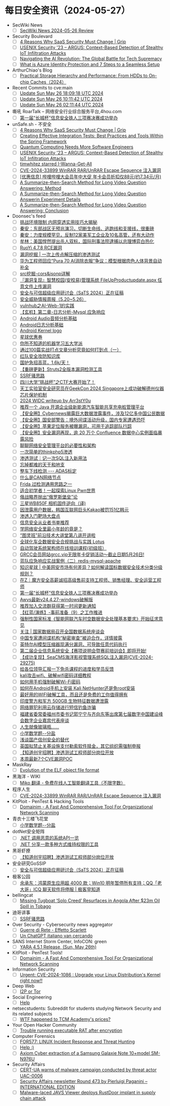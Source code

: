 # 每日安全资讯（2024-05-27）

- SecWiki News
  - [ ] [SecWiki News 2024-05-26 Review](http://www.sec-wiki.com/?2024-05-26)
- Security Boulevard
  - [ ] [4 Reasons Why SaaS Security Must Change | Grip](https://securityboulevard.com/2024/05/4-reasons-why-saas-security-must-change-grip/)
  - [ ] [USENIX Security ’23 – ARGUS: Context-Based Detection of Stealthy IoT Infiltration Attacks](https://securityboulevard.com/2024/05/usenix-security-23-argus-context-based-detection-of-stealthy-iot-infiltration-attacks/)
  - [ ] [Navigating the AI Revolution: The Global Battle for Tech Supremacy](https://securityboulevard.com/2024/05/navigating-the-ai-revolution-the-global-battle-for-tech-supremacy/)
  - [ ] [What is Azure Identity Protection and 7 Steps to a Seamless Setup](https://securityboulevard.com/2024/05/what-is-azure-identity-protection-and-7-steps-to-a-seamless-setup/)
- ArthurChiao's Blog
  - [ ] [Practical Storage Hierarchy and Performance: From HDDs to On-chip Caches（2024）](https://arthurchiao.github.io/blog/practical-storage-hierarchy/)
- Recent Commits to cve:main
  - [ ] [Update Sun May 26 18:09:18 UTC 2024](https://github.com/trickest/cve/commit/31c3f9e175e3b916d736242cbbd5bf0bffc4b898)
  - [ ] [Update Sun May 26 10:11:42 UTC 2024](https://github.com/trickest/cve/commit/a05f77f234de97e332b45fde4d0dc611ca31088c)
  - [ ] [Update Sun May 26 02:11:44 UTC 2024](https://github.com/trickest/cve/commit/dc8af31fdbe4500be5b032741c048093b62f0d84)
- 嘶吼 RoarTalk – 网络安全行业综合服务平台,4hou.com
  - [ ] [第一届“长城杯”信息安全铁人三项赛决赛成功举办](https://www.4hou.com/posts/NKZD)
- unSafe.sh - 不安全
  - [ ] [4 Reasons Why SaaS Security Must Change | Grip](https://buaq.net/go-241653.html)
  - [ ] [Creating Effective Integration Tests: Best Practices and Tools Within the Spring Framework](https://buaq.net/go-241647.html)
  - [ ] [Quantum Computing Needs More Software Engineers](https://buaq.net/go-241646.html)
  - [ ] [USENIX Security ’23 – ARGUS: Context-Based Detection of Stealthy IoT Infiltration Attacks](https://buaq.net/go-241642.html)
  - [ ] [timwhitez starred I-Wanna-Get-All](https://buaq.net/go-241641.html)
  - [ ] [CVE-2024-33899 WinRAR RAR/UnRAR Escape Sequence 注入漏洞](https://buaq.net/go-241630.html)
  - [ ] [[优惠信息] 哔哩哔哩大会员年中大促 年卡会员折扣仅88元(约7.34元/月)](https://buaq.net/go-241631.html)
  - [ ] [A Summarize-then-Search Method for Long Video Question Answering: Method](https://buaq.net/go-241649.html)
  - [ ] [A Summarize-then-Search Method for Long Video Question Answerin Experiment Details](https://buaq.net/go-241650.html)
  - [ ] [A Summarize-then-Search Method for Long Video Question Answering: Conclusion](https://buaq.net/go-241648.html)
- Doonsec's feed
  - [ ] [挑战环境限制 内网穿透实用技巧大揭秘](https://mp.weixin.qq.com/s?__biz=MzU4NDY3MTk2NQ==&mid=2247489883&idx=1&sn=d035493d1eb6cb07fef22403917dc5cc)
  - [ ] [秦安：东部战区无预兆演习，切断生命线、逃跑线和支援线，很重磅](https://mp.weixin.qq.com/s?__biz=MzA5MDg1MDUyMA==&mid=2650470032&idx=1&sn=109458585a0f3b1de32174b46403b4e7)
  - [ ] [秦安：力度规模罕见，反制12家美军工企业及10名高管，还有大动作](https://mp.weixin.qq.com/s?__biz=MzA5MDg1MDUyMA==&mid=2650470032&idx=2&sn=4f1c9cc36a178b7bd2bab4121570da42)
  - [ ] [牟林：美国悍然提出杀人双标，国际刑事法院逮捕以总理博弈白热化](https://mp.weixin.qq.com/s?__biz=MzA5MDg1MDUyMA==&mid=2650470032&idx=3&sn=404b1bfaec32c0b71fcdbf23de605de8)
  - [ ] [RuoYi 4.7.8 RCE漏洞](https://mp.weixin.qq.com/s?__biz=MjM5MTg0Nzk5Nw==&mid=2247484694&idx=1&sn=41fb3a356a0bcf99887549a8b9345d93)
  - [ ] [漏洞挖掘 | 一次上传点解压缩的渗透测试](https://mp.weixin.qq.com/s?__biz=MzkxNjMwNDUxNg==&mid=2247485511&idx=1&sn=c272f84fd8e7c6d2b159562bfce81b23)
  - [ ] [华为工程师回应“Pura 70 AI消除衣服”争议：模型根据肉色人体背景自动补全](https://mp.weixin.qq.com/s?__biz=MzIyMDEzMTA2MQ==&mid=2651166743&idx=1&sn=0ec0a3cc7d2548d8ef8ceb74197e8fd2)
  - [ ] [src挖掘-cors&jsonp详解](https://mp.weixin.qq.com/s?__biz=MzkxNDY0NjY3MQ==&mid=2247484768&idx=1&sn=7867074be7c9496fe0cb3a87dd748a52)
  - [ ] [『漏洞复现』智慧校园(安校易)管理系统 FileUpProductupdate.aspx 任意文件上传漏洞](https://mp.weixin.qq.com/s?__biz=MzkyNDY3MTY3MA==&mid=2247484390&idx=1&sn=594e1069c5707fd19d0e8c2a3d5060d4)
  - [ ] [安全与可信超级应用研讨会（SaTS 2024）正在征稿](https://mp.weixin.qq.com/s?__biz=Mzg5ODUxMzg0Ng==&mid=2247498090&idx=1&sn=329fb6d5edebb3159005e28e85f3249f)
  - [ ] [安全威胁情报周报（5.20~5.26）](https://mp.weixin.qq.com/s?__biz=Mzg5MTc3ODY4Mw==&mid=2247505936&idx=1&sn=11a8e5b12e3ec06c245e8b95090da325)
  - [ ] [vulnhub之AI-Web-1的实践](https://mp.weixin.qq.com/s?__biz=MzA3MjM5MDc2Nw==&mid=2650748450&idx=1&sn=90b8df0663853bfe183f7f2a5aa01439)
  - [ ] [【玄机】第二章-日志分析-Mysql 应急响应](https://mp.weixin.qq.com/s?__biz=MzkzNTY0NzU3Mw==&mid=2247483842&idx=1&sn=a036ae8d98583203cc4af1dae18c2521)
  - [ ] [Android Audio音频分析基础](https://mp.weixin.qq.com/s?__biz=Mzg2NzUzNzk1Mw==&mid=2247496859&idx=1&sn=74cefbf3f6c1ad984c5f8310be868953)
  - [ ] [Android日志分析基础](https://mp.weixin.qq.com/s?__biz=Mzg2NzUzNzk1Mw==&mid=2247496859&idx=2&sn=db40a815a201b8aa389271bb4bc8daa3)
  - [ ] [Android Kernel logo](https://mp.weixin.qq.com/s?__biz=Mzg2NzUzNzk1Mw==&mid=2247496859&idx=3&sn=897bf59f0f8e85a0318557d171cbb42e)
  - [ ] [星球优惠券](https://mp.weixin.qq.com/s?__biz=Mzg2NzUzNzk1Mw==&mid=2247496859&idx=4&sn=a41c38a993c7721d0a9acc324ca8dcc9)
  - [ ] [你所不知道的机器学习五大学派](https://mp.weixin.qq.com/s?__biz=MzI3NzM5NDA0NA==&mid=2247487921&idx=1&sn=8c03916bb506f9bcdf1e0d54591c9579)
  - [ ] [通过100篇实战打点文章分析究竟如何打到点（一）](https://mp.weixin.qq.com/s?__biz=Mzg2ODYxMzY3OQ==&mid=2247512452&idx=1&sn=c5e0417176dd1b02f092347476e065c1)
  - [ ] [红队安全攻防知识库](https://mp.weixin.qq.com/s?__biz=Mzg2ODYxMzY3OQ==&mid=2247512452&idx=2&sn=f58d9184f50ec0990ddf48545ab39ed7)
  - [ ] [国护急招高蓝，1.6k/天！](https://mp.weixin.qq.com/s?__biz=MzIxOTQ1OTY4OQ==&mid=2247484910&idx=1&sn=24c091fd21afdff1ed1106d6c218f6c8)
  - [ ] [【重磅更新】Struts2全版本漏洞检测工具](https://mp.weixin.qq.com/s?__biz=MzkzOTY1MzcyOQ==&mid=2247488109&idx=1&sn=8861db4430d3c4d0129a5e56d8381caa)
  - [ ] [SSRF骚思路](https://mp.weixin.qq.com/s?__biz=MzIzMTIzNTM0MA==&mid=2247494781&idx=1&sn=da474667793767bc5ab931fde0fa09f1)
  - [ ] [四川大学“挑战杯”之CTF大赛开始了！](https://mp.weixin.qq.com/s?__biz=MzUxNDk1ODUxMw==&mid=2247486311&idx=1&sn=299d32ba6caf881826180b4df9e8d8a7)
  - [ ] [天工实验室安全研究员在GeekCon 2024 Singapore上成功破解德州仪器芯片保护机制](https://mp.weixin.qq.com/s?__biz=Mzk0OTU2ODQ4Mw==&mid=2247485272&idx=1&sn=c9168b5ed9436bf63259fd1382e8ff07)
  - [ ] [2024 WIDC writeup by Arr3stY0u](https://mp.weixin.qq.com/s?__biz=Mzg4MjcxMTAwMQ==&mid=2247488217&idx=1&sn=9e70bf46045d10985b8bb2d5111ded43)
  - [ ] [推荐一个 Java 开源企业级新能源汽车智能共享充电桩管理平台](https://mp.weixin.qq.com/s?__biz=MjM5OTA4MzA0MA==&mid=2454934087&idx=1&sn=b7811a6f6229e4686388bb73854d3f04)
  - [ ] [【安全圈】Cybernews揭露巨大数据泄露事件，涉及12亿多中国公民数据](https://mp.weixin.qq.com/s?__biz=MzIzMzE4NDU1OQ==&mid=2652060568&idx=1&sn=4f51886497290dbf2f491400f1b6fcb0)
  - [ ] [【安全圈】国安部警告：境外间谍活动升级，国内专家遭遇恐吓](https://mp.weixin.qq.com/s?__biz=MzIzMzE4NDU1OQ==&mid=2652060568&idx=2&sn=76e32ba6f619fa3cf4eab5422cf5d4cf)
  - [ ] [【安全圈】苹果定位服务被曝漏洞，可用于追踪部队行踪](https://mp.weixin.qq.com/s?__biz=MzIzMzE4NDU1OQ==&mid=2652060568&idx=3&sn=443baf691158d8592a60269c80799312)
  - [ ] [【安全圈】安全漏洞再现，逾 20 万个 Confluence 数据中心实例面临暴露风险](https://mp.weixin.qq.com/s?__biz=MzIzMzE4NDU1OQ==&mid=2652060568&idx=4&sn=c31b7000ca1726455c9fbac5c8545662)
  - [ ] [聊聊网络安全管理平台的必要性和架构](https://mp.weixin.qq.com/s?__biz=MzI4NzA1Nzg5OA==&mid=2247484995&idx=1&sn=38e7f1ad37ac8af05de567fd053258ac)
  - [ ] [一次简单的thinkphp5渗透](https://mp.weixin.qq.com/s?__biz=MzUzNDMyNjI3Mg==&mid=2247486710&idx=1&sn=4c166e533da219ecd889f174e77aa5b8)
  - [ ] [渗透测试｜记一次SQL注入新用法](https://mp.weixin.qq.com/s?__biz=MzkwODM3NjIxOQ==&mid=2247500383&idx=1&sn=c028303833068a30ae5e4d7b22bc9f05)
  - [ ] [忘掉都难的天干和地支](https://mp.weixin.qq.com/s?__biz=Mzg4MzgwMDE2Mw==&mid=2247487653&idx=1&sn=78083d1cfc2d12273e9141f104efa022)
  - [ ] [整车下线检测 --- ADAS标定](https://mp.weixin.qq.com/s?__biz=MzIzOTc2OTAxMg==&mid=2247538097&idx=1&sn=f2c27e54c597db1507e17091ca3bdba6)
  - [ ] [什么是CAN网络节点](https://mp.weixin.qq.com/s?__biz=MzIzOTc2OTAxMg==&mid=2247538097&idx=2&sn=4e48307e8485912f0c9d86c67ffe2b2a)
  - [ ] [Frida 过检测通用思路之一](https://mp.weixin.qq.com/s?__biz=MjM5NTc2MDYxMw==&mid=2458555503&idx=1&sn=78655315206fbf7f6c3765a7dcf21f3e)
  - [ ] [适合初学者！一起探索Linux Pwn世界](https://mp.weixin.qq.com/s?__biz=MjM5NTc2MDYxMw==&mid=2458555503&idx=2&sn=c27f7764d4951a631ec2c506106ab34c)
  - [ ] [俄战略界抛出“俄罗斯堡垒”论](https://mp.weixin.qq.com/s?__biz=MzI1OTExNDY1NQ==&mid=2651613009&idx=1&sn=65d626789916d1cad22bce01cd05b446)
  - [ ] [三星WB850F 相机固件逆向（译)](https://mp.weixin.qq.com/s?__biz=MzU4OTk0NDMzOA==&mid=2247484525&idx=1&sn=8c18e9d6e7dfd8239b386280de61122d)
  - [ ] [因泄露用户数据，韩国互联网巨头Kakao被罚151亿韩元](https://mp.weixin.qq.com/s?__biz=MzIxMDIwODM2MA==&mid=2653929969&idx=1&sn=f198f8626178e9219afa810cffea84f3)
  - [ ] [渗透入门靶场大盘点](https://mp.weixin.qq.com/s?__biz=MzkyNTUyNTE5OA==&mid=2247485238&idx=1&sn=5c8dd5501de45ce334c0606af63c4870)
  - [ ] [信息安全从业者书单推荐](https://mp.weixin.qq.com/s?__biz=MzkxMzMyNzMyMA==&mid=2247557463&idx=1&sn=a669100b5edc90e738f816c89e029127)
  - [ ] [学网络安全里最小年龄的竟是？](https://mp.weixin.qq.com/s?__biz=MzkxMzMyNzMyMA==&mid=2247557463&idx=2&sn=01eea11baa2a67f93e4d2280a70e438c)
  - [ ] [“图灵班”前沿技术大讲堂第八讲开讲啦](https://mp.weixin.qq.com/s?__biz=Mzk0MDMwNjU3Ng==&mid=2247484219&idx=1&sn=43fa06db340c559fde946a08ad61c6c1)
  - [ ] [全球化车企数据安全合规挑战与实践 Lotus](https://mp.weixin.qq.com/s?__biz=MzU2MDk1Nzg2MQ==&mid=2247609351&idx=1&sn=c85ae07bf30bb419f0006e8b062f0cb5)
  - [ ] [自动驾驶系统架构师在线培训课程(初级班）](https://mp.weixin.qq.com/s?__biz=MzU2MDk1Nzg2MQ==&mid=2247609351&idx=2&sn=d8b2fcf0a296bdf85e0b34461110fa2d)
  - [ ] [GRCC会员网站grcc.vip无限年卡促销活动～截止日期5月26日!](https://mp.weixin.qq.com/s?__biz=MzU2MDk1Nzg2MQ==&mid=2247609351&idx=3&sn=3e055c1a9a97d9bcfb0e39c8ba088e3b)
  - [ ] [蓝队应急响应实战案例（二）redis-mysql-apache](https://mp.weixin.qq.com/s?__biz=Mzg5MzMzNTUzMA==&mid=2247484809&idx=1&sn=d88864b9976f92976e67488e294200b4)
  - [ ] [知识星球 | 中美网安市场有何差异？如何解读国标数据安全技术分类分级规则？](https://mp.weixin.qq.com/s?__biz=MzU5ODgzNTExOQ==&mid=2247622141&idx=1&sn=8a13bf9ba74523561fa1d3e719247842)
  - [ ] [在Z｜魔方安全高薪诚招高级售前支持工程师、销售经理、安全运营工程师](https://mp.weixin.qq.com/s?__biz=MzU5ODgzNTExOQ==&mid=2247622141&idx=2&sn=e3bc077632c526c03e9c107444b48c79)
  - [ ] [第一届“长城杯”信息安全铁人三项赛决赛成功举办](https://mp.weixin.qq.com/s?__biz=MzU5ODgzNTExOQ==&mid=2247622141&idx=3&sn=69e71116be1a223d14bc17d5ce816b87)
  - [ ] [Awvs最新v24.4.27-windows破解版](https://mp.weixin.qq.com/s?__biz=Mzg5NTYwMDIyOA==&mid=2247504481&idx=1&sn=5aa3414e2835cf4a5ab7b6bace390481)
  - [ ] [推荐加入交流群获得第一时间更新通知](https://mp.weixin.qq.com/s?__biz=Mzg5NTYwMDIyOA==&mid=2247504481&idx=2&sn=3a1ddaadd6ae6a308f6623df14382a9d)
  - [ ] [【红蓝/演练】-事前准备（9）之工作推进](https://mp.weixin.qq.com/s?__biz=MzI1OTUyMTI2MQ==&mid=2247484501&idx=1&sn=8df3977d19c91021e10ddc9966713374)
  - [ ] [强制性国家标准《智能网联汽车时空数据安全处理基本要求》开始征求意见](https://mp.weixin.qq.com/s?__biz=MzI5NTM4OTQ5Mg==&mid=2247623165&idx=1&sn=ee5266dcfdf0c57d4cb79c4590610c1f)
  - [ ] [关注 | 国家数据局召开全国数据系统座谈会](https://mp.weixin.qq.com/s?__biz=MzI5NTM4OTQ5Mg==&mid=2247623165&idx=2&sn=efcad6bdd66eb05ef844a2019b401474)
  - [ ] [中国专家遭间谍机构“秘密审查”被迫合作，详情披露](https://mp.weixin.qq.com/s?__biz=MzI5NTM4OTQ5Mg==&mid=2247623165&idx=3&sn=e0e90dfdd9f8fe8b2b4fc3001ec1826c)
  - [ ] [英特尔AI模型压缩器现满分漏洞，可导致任意代码执行](https://mp.weixin.qq.com/s?__biz=MzI5NTM4OTQ5Mg==&mid=2247623165&idx=4&sn=85e1131c369cdb8314c7c581f7b46960)
  - [ ] [第二届企业信息系统安全【赛项说明会暨赛前培训会】即将开始!](https://mp.weixin.qq.com/s?__biz=MzU1NTYxMjA5MA==&mid=2247501442&idx=1&sn=c8197c5af7e54dc6ef30aeeb16d4d801)
  - [ ] [【成功复现】SeaCMS海洋影视管理系统SQL注入漏洞(CVE-2024-29275)](https://mp.weixin.qq.com/s?__biz=MzU2NDgzOTQzNw==&mid=2247501700&idx=1&sn=3481e567a5490fdbc8a55232de4c7dbc)
  - [ ] [给各位领导汇报一下免杀课程的进度和学员反馈](https://mp.weixin.qq.com/s?__biz=Mzg5OTg1MDk0Mw==&mid=2247484615&idx=1&sn=b59be5aa4d981e25e48528cdcdd60c16)
  - [ ] [kali攻击wifi、破解wifi密码详细教程](https://mp.weixin.qq.com/s?__biz=MzI2OTk4MTA3Ng==&mid=2247490772&idx=1&sn=f30459549b61d6a623046ce489c87196)
  - [ ] [如何用手机强制破解Wi-Fi密码](https://mp.weixin.qq.com/s?__biz=MzI2OTk4MTA3Ng==&mid=2247490772&idx=2&sn=18212ea8383c58f8fedc96792c98345f)
  - [ ] [如何在Android手机上安装 Kali NetHunter还是免root安装](https://mp.weixin.qq.com/s?__biz=MzI2OTk4MTA3Ng==&mid=2247490772&idx=3&sn=55b2ecc20cbaeb21d97adb856d9c8600)
  - [ ] [最好用的WIFI破解工具，而且还是免费的工你值得拥有](https://mp.weixin.qq.com/s?__biz=MzI2OTk4MTA3Ng==&mid=2247490772&idx=4&sn=fb09fabc70a4dacf022a6632460efd77)
  - [ ] [印度警方和军方 500GB 生物特征数据遭泄露](https://mp.weixin.qq.com/s?__biz=MzkzNDIzNDUxOQ==&mid=2247484871&idx=1&sn=aa9ba9dce446116be5ecbcec610ba4d7)
  - [ ] [网络罪犯利用云存储进行短信钓鱼诈骗](https://mp.weixin.qq.com/s?__biz=MzI5NTA0MTY2Mw==&mid=2247485181&idx=1&sn=4d7dc49dfbb676eb4ad1886497d80379)
  - [ ] [福建省委常委福州市委书记郭宁宁与齐向东等出席第七届数字中国建设峰会数字企业嘉宾代表座谈](https://mp.weixin.qq.com/s?__biz=MzU0NDk0NTAwMw==&mid=2247611600&idx=1&sn=61042aa78f81481013431728e674d0bc)
  - [ ] [人生就像玻璃瓶……](https://mp.weixin.qq.com/s?__biz=MzkxNzU5MjE0OA==&mid=2247484570&idx=1&sn=b781751b2afb843a5fb81a8445bcf1f8)
  - [ ] [小学数学题--分盐](https://mp.weixin.qq.com/s?__biz=MzUzMjQyMDE3Ng==&mid=2247487432&idx=1&sn=314e3768a6273d0c449ca30c83d3720b)
  - [ ] [浅谈国产信创安全的替代](https://mp.weixin.qq.com/s?__biz=MzA3NDIwNTY5Mw==&mid=2247504889&idx=1&sn=ebf1c68a583dc5e4fcb286b5f4957eb3)
  - [ ] [英国拟禁止关基设施支付勒索软件赎金，其它组织需强制申报](https://mp.weixin.qq.com/s?__biz=MzA3NDIwNTY5Mw==&mid=2247504889&idx=2&sn=fdbf4333927f202eb9e0fc1d9829a4fd)
  - [ ] [【知道创宇招聘】渗透测试工程师部分岗位开放](https://mp.weixin.qq.com/s?__biz=Mzg5OTU1NTEwMg==&mid=2247484110&idx=1&sn=c6a57f65e6344d4c1b8a4d76922358ba)
  - [ ] [本周最新7个CVE漏洞POC](https://mp.weixin.qq.com/s?__biz=Mzg4NTczMTMyMQ==&mid=2247486084&idx=1&sn=3cb42ea9b85e568b082bdd85648d1dda)
- MaskRay
  - [ ] [Evolution of the ELF object file format](https://maskray.me/blog/2024-05-26-evolution-of-elf-object-file-format)
- 黑海洋 - WIKI
  - [ ] [Miko 翻译 - 免费在线人工智能翻译工具（不限字数）](https://www.upx8.com/4174)
- 程序人生
  - [ ] [CVE-2024-33899 WinRAR RAR/UnRAR Escape Sequence 注入漏洞](https://programlife.net/2024/05/26/cve-2024-33899-winrar-escape-sequence-injection-vulnerability/)
- KitPloit - PenTest &amp; Hacking Tools
  - [ ] [Domainim - A Fast And Comprehensive Tool For Organizational Network Scanning](http://www.kitploit.com/2024/05/domainim-fast-and-comprehensive-tool.html)
- 青衣十三楼飞花堂
  - [ ] [小学数学题--分盐](https://mp.weixin.qq.com/s?__biz=MzUzMjQyMDE3Ng==&mid=2247487432&idx=1&sn=314e3768a6273d0c449ca30c83d3720b&chksm=fab2ccf7cdc545e19504e733ec7a871da8a3e82d3a4119e14243d2b727f82392ec00b478514f&scene=58&subscene=0#rd)
- dotNet安全矩阵
  - [ ] [.NET 调用恶意的系统API一览](https://mp.weixin.qq.com/s?__biz=MzUyOTc3NTQ5MA==&mid=2247492124&idx=1&sn=f285290dcda2cf781d14b58d35bc31c7&chksm=fa594cf1cd2ec5e72c36c5070735dc71ba9e1f45620062e3c5caad1d7f6163c7d01b4a6592ea&scene=58&subscene=0#rd)
  - [ ] [.NET 分享一款多种方式维持权限的工具](https://mp.weixin.qq.com/s?__biz=MzUyOTc3NTQ5MA==&mid=2247492124&idx=2&sn=ac3929c67ec39d3b86692972dd1a247c&chksm=fa594cf1cd2ec5e75717497be0cb028afa02ce92e33c5eb9c998e09055d07f317d528e6f05bf&scene=58&subscene=0#rd)
- 黑哥虾撩
  - [ ] [【知道创宇招聘】渗透测试工程师部分岗位开放](https://mp.weixin.qq.com/s?__biz=Mzg5OTU1NTEwMg==&mid=2247484110&idx=1&sn=c6a57f65e6344d4c1b8a4d76922358ba&chksm=c050c8bff72741a962ea5af3e7b8724f57655ebfe55a7dc6388a64f86865266ed6d8db2d035d&scene=58&subscene=0#rd)
- 安全研究GoSSIP
  - [ ] [安全与可信超级应用研讨会（SaTS 2024）正在征稿](https://mp.weixin.qq.com/s?__biz=Mzg5ODUxMzg0Ng==&mid=2247498090&idx=1&sn=329fb6d5edebb3159005e28e85f3249f&chksm=c063d7b3f7145ea55d99ad3885561b57c510ba8afadb687de776e360b7b8cefd5dfd241d8900&scene=58&subscene=0#rd)
- 极客公园
  - [ ] [余承东：鸿蒙原生应用超 4000 款；Win10 明年暂停所有支持；QQ「老大哥」ICQ 聊天软件将停服 | 极客早知道](https://mp.weixin.qq.com/s?__biz=MTMwNDMwODQ0MQ==&mid=2653042466&idx=1&sn=465e42011bb412ddcbae29ec30f1353d&chksm=7e574a944920c382d47028de7a3df38d6c32ad489c9816b1e3d8a4be95afb42bb67688be0f9e&scene=58&subscene=0#rd)
- bellingcat
  - [ ] [Missing Tugboat ‘Solo Creed’ Resurfaces in Angola After $23m Oil Spill in Tobago](https://www.bellingcat.com/news/2024/05/26/missing-tugboat-solo-creed-resurfaces-in-angola-after-23m-oil-spill-in-tobago/)
- 迪哥讲事
  - [ ] [SSRF骚思路](https://mp.weixin.qq.com/s?__biz=MzIzMTIzNTM0MA==&mid=2247494781&idx=1&sn=da474667793767bc5ab931fde0fa09f1&chksm=e8a5e61edfd26f08d41122105832d656f88e11c9257db6b0fda8b5ed11b045b6b259930cfa83&scene=58&subscene=0#rd)
- Over Security - Cybersecurity news aggregator
  - [ ] [Guerre di Rete - Effetto Scarlett](https://guerredirete.substack.com/p/guerre-di-rete-effetto-scarlett)
  - [ ] [Un ChatGPT italiano van cercando](https://www.guerredirete.it/un-chatgpt-italiano-van-cercando/)
- SANS Internet Storm Center, InfoCON: green
  - [ ] [YARA 4.5.1 Release, (Sun, May 26th)](https://isc.sans.edu/diary/rss/30956)
- KitPloit - PenTest Tools!
  - [ ] [Domainim - A Fast And Comprehensive Tool For Organizational Network Scanning](http://www.kitploit.com/2024/05/domainim-fast-and-comprehensive-tool.html)
- Information Security
  - [ ] [Urgent: CVE-2024-1086 : Upgrade your Linux Distribution's Kernel right now!!](https://www.reddit.com/r/Information_Security/comments/1d0te0j/urgent_cve20241086_upgrade_your_linux/)
- Deep Web
  - [ ] [I2P or Tor](https://www.reddit.com/r/deepweb/comments/1d19pst/i2p_or_tor/)
- Social Engineering
  - [ ] [Help](https://www.reddit.com/r/SocialEngineering/comments/1d14i68/help/)
- netsecstudents: Subreddit for students studying Network Security and its related subjects
  - [ ] [WTF happened to TCM Academy's prices?](https://www.reddit.com/r/netsecstudents/comments/1d14dii/wtf_happened_to_tcm_academys_prices/)
- Your Open Hacker Community
  - [ ] [Trouble running executable RAT after encryption](https://www.reddit.com/r/HowToHack/comments/1d0r7z3/trouble_running_executable_rat_after_encryption/)
- Computer Forensics
  - [ ] [FOR577: LINUX Incident Response and Threat Hunting](https://www.reddit.com/r/computerforensics/comments/1d15pdz/for577_linux_incident_response_and_threat_hunting/)
  - [ ] [Help :)](https://www.reddit.com/r/computerforensics/comments/1d191ki/help/)
  - [ ] [Axiom Cyber extraction of a Samsung Galaxie Note 10+model SM-N976U](https://www.reddit.com/r/computerforensics/comments/1d13wso/axiom_cyber_extraction_of_a_samsung_galaxie_note/)
- Security Affairs
  - [ ] [CERT-UA warns of malware campaign conducted by threat actor UAC-0006](https://securityaffairs.com/163711/cyber-warfare-2/cert-ua-warns-uac-0006-massive-campaigns.html)
  - [ ] [Security Affairs newsletter Round 473 by Pierluigi Paganini – INTERNATIONAL EDITION](https://securityaffairs.com/163707/breaking-news/security-affairs-newsletter-round-473-by-pierluigi-paganini-international-edition.html)
  - [ ] [Malware-laced JAVS Viewer deploys RustDoor implant in supply chain attack](https://securityaffairs.com/163683/hacking/supplay-chain-attack-javs-viewer.html)
